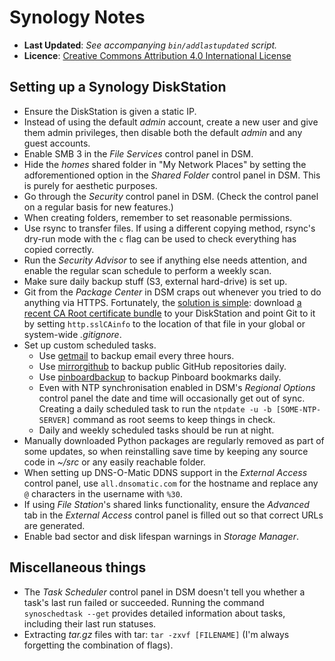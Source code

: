 <!--
  ---
  author: Damien Dart
  author_website: https://www.robotinaponcho.net/
  description: Damien Dart's notes on setting up, using, and troubleshooting Synology DiskStations.
  javascript_external: /assets/prettydate.js
  title: Synology Notes
  ---
-->

Synology Notes
==============

<div class="admonition admonition--metadata">
  <ul class="metadata-list">
    <li class="metadata-list__item"><b>Last Updated</b>: <i>See accompanying <code>bin/addlastupdated</code> script.</i></li>
    <li class="metadata-list__item">
      <b>Licence</b>: <a href="http://creativecommons.org/licenses/by/4.0/">Creative Commons Attribution 4.0 International License</a>
    </li>
  </ul>
</div>


Setting up a Synology DiskStation
---------------------------------

  - Ensure the DiskStation is given a static IP.
  - Instead of using the default _admin_ account, create a new user and
    give them admin privileges, then disable both the default _admin_
    and any guest accounts.
  - Enable SMB 3 in the _File Services_ control panel in DSM.
  - Hide the _homes_ shared folder in "My Network Places" by setting the
    adforementioned option in the _Shared Folder_ control panel in DSM.
    This is purely for aesthetic purposes.
  - Go through the _Security_ control panel in DSM. (Check the control
    panel on a regular basis for new features.)
  - When creating folders, remember to set reasonable permissions.
  - Use rsync to transfer files. If using a different copying method,
    rsync's dry-run mode with the `c` flag can be used to check
    everything has copied correctly.
  - Run the _Security Advisor_ to see if anything else needs attention,
    and enable the regular scan schedule to perform a weekly scan.
  - Make sure daily backup stuff (S3, external hard-drive) is set up.
  - Git from the _Package Center_ in DSM craps out whenever you tried to
    do anything via HTTPS. Fortunately, the [solution is simple][3]:
    download [a recent CA Root certificate bundle][4] to your
    DiskStation and point Git to it by setting `http.sslCAinfo` to the
    location of that file in your global or system-wide _.gitignore_.
  - Set up custom scheduled tasks.
    - Use [getmail][5] to backup email every three hours.
    - Use [mirrorgithub][6] to backup public GitHub repositories daily.
    - Use [pinboardbackup][7] to backup Pinboard bookmarks daily.
    - Even with NTP synchronisation enabled in DSM's _Regional Options_
      control panel the date and time will occasionally get out of sync.
      Creating a daily scheduled task to run the `ntpdate -u -b
      [SOME-NTP-SERVER]` command as root seems to keep things in check.
    - Daily and weekly scheduled tasks should be run at night.
  - Manually downloaded Python packages are regularly removed as part of
    some updates, so when reinstalling save time by keeping any source
    code in _~/src_ or any easily reachable folder.
  - When setting up DNS-O-Matic DDNS support in the _External Access_
    control panel, use `all.dnsomatic.com` for the hostname and replace
    any `@` characters in the username with `%30`.
  - If using _File Station_'s shared links functionality, ensure the
    _Advanced_ tab in the _External Access_ control panel is filled out
    so that correct URLs are generated.
  - Enable bad sector and disk lifespan warnings in _Storage Manager_.

[3]: <http://stackoverflow.com/a/8467406>
[4]: <http://curl.haxx.se/ca/cacert.pem>
[5]: <http://pyropus.ca/software/getmail/>
[6]: <https://www.robotinaponcho.net/git/#robotinaponcho>
[7]: <https://www.robotinaponcho.net/git/#toolbox>

Miscellaneous things
--------------------

  - The _Task Scheduler_ control panel in DSM doesn't tell you whether a
    task's last run failed or succeeded.  Running the command
    `synoschedtask --get` provides detailed information about tasks,
    including their last run statuses.
  - Extracting _tar.gz_ files with tar: `tar -zxvf [FILENAME]` (I'm
    always forgetting the combination of flags).
